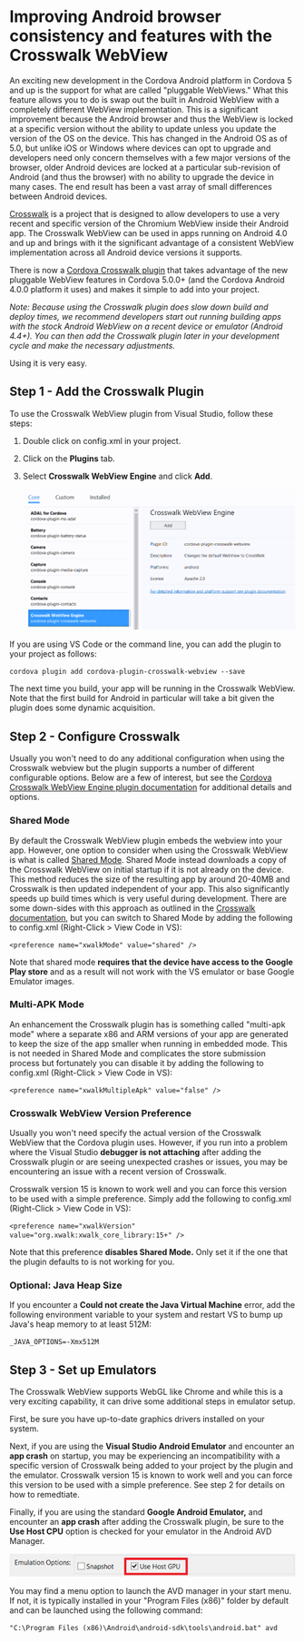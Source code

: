 <properties pageTitle="Improving Android browser consistency and features with the Crosswalk WebView"
  description="Improving Android browser consistency and features with the Crosswalk WebView"
  services=""
  documentationCenter=""
  authors="clantz" />
  
# Improving Android browser consistency and features with the Crosswalk WebView
An exciting new development in the Cordova Android platform in Cordova 5 and up is the support for what are called "pluggable WebViews." What this feature allows you to do is swap out the built in Android WebView with a completely different WebView implementation. This is a significant improvement because the Android browser and thus the WebView is locked at a specific version without the ability to update unless you update the version of the OS on the device. This has changed in the Android OS as of 5.0, but unlike iOS or Windows where devices can opt to upgrade and developers need only concern themselves with a few major versions of the browser, older Android devices are locked at a particular sub-revision of Android (and thus the browser) with no ability to upgrade the device in many cases. The end result has been a vast array of small differences between Android devices.

[Crosswalk](http://go.microsoft.com/fwlink/?LinkID=617678) is a project that is designed to allow developers to use a very recent and specific version of the Chromium WebView inside their Android app. The Crosswalk WebView can be used in apps running on Android 4.0 and up and brings with it the significant advantage of a consistent WebView implementation across all Android device versions it supports.

There is now a [Cordova Crosswalk plugin](http://go.microsoft.com/fwlink/?LinkID=617679) that takes advantage of the new pluggable WebView features in Cordova 5.0.0+ (and the Cordova Android 4.0.0 platform it uses) and makes it simple to add into your project.

*Note: Because using the Crosswalk plugin does slow down build and deploy times, we recommend developers start out running building apps with the stock Android WebView on a recent device or emulator (Android 4.4+). You can then add the Crosswalk plugin later in your development cycle and make the necessary adjustments.*

Using it is very easy.

## Step 1 - Add the Crosswalk Plugin
To use the Crosswalk WebView plugin from Visual Studio, follow these steps:

1. Double click on config.xml in your project.

2. Click on the **Plugins** tab.

2. Select **Crosswalk WebView Engine** and click **Add**.

    ![Add Crosswalk Plugin](media/cordova-crosswalk/cordova-crosswalk.png)

If you are using VS Code or the command line, you can add the plugin to your project as follows:

```
cordova plugin add cordova-plugin-crosswalk-webview --save
```

The next time you build, your app will be running in the Crosswalk WebView. Note that the first build for Android in particular will take a bit given the plugin does some dynamic acquisition.

## Step 2 - Configure Crosswalk

Usually you won't need to do any additional configuration when using the Crosswalk webview but the plugin supports a number of different configurable options.  Below are a few of interest, but see the [Cordova Crosswalk WebView Engine plugin documentation](https://www.npmjs.com/package/cordova-plugin-crosswalk-webview/) for additional details and options.

### Shared Mode
By default the Crosswalk WebView plugin embeds the webview into your app.  However, one option to consider when using the Crosswalk WebView is what is called [Shared Mode](https://crosswalk-project.org/documentation/shared_mode.html). Shared Mode instead downloads a copy of the Crosswalk WebView on initial startup if it is not already on the device. This method reduces the size of the resulting app by around 20-40MB and Crosswalk is then updated independent of your app. This also significantly speeds up build times which is very useful during development. There are some down-sides with this approach as outlined in the [Crosswalk documentation](https://crosswalk-project.org/documentation/shared_mode.html), but you can switch to Shared Mode by adding the following to config.xml (Right-Click > View Code in VS):

```
<preference name="xwalkMode" value="shared" />
```

Note that shared mode **requires that the device have access to the Google Play store** and as a result will not work with the VS emulator or base Google Emulator images.

### Multi-APK Mode
An enhancement the Crosswalk plugin has is something called "multi-apk mode" where a separate x86 and ARM versions of your app are generated to keep the size of the app smaller when running in embedded mode. This is not needed in Shared Mode and complicates the store submission process but fortunately you can disable it by adding the following to config.xml (Right-Click > View Code in VS):

```
<preference name="xwalkMultipleApk" value="false" />
```

### Crosswalk WebView Version Preference
Usually you won't need specify the actual version of the Crosswalk WebView that the Cordova plugin uses. However, if you run into a problem where the Visual Studio **debugger is not attaching** after adding the Crosswalk plugin or are seeing unexpected crashes or issues, you may be encountering an issue with a recent version of Crosswalk.  

Crosswalk version 15 is known to work well and you can force this version to be used with a simple preference. Simply add the following to config.xml (Right-Click > View Code in VS):

```
<preference name="xwalkVersion" value="org.xwalk:xwalk_core_library:15+" />
```

Note that this preference **disables Shared Mode.** Only set it if the one that the plugin defaults to is not working for you.

### Optional: Java Heap Size
If you encounter a **Could not create the Java Virtual Machine** error, add the following environment variable to your system and restart VS to bump up Java's heap memory to at least 512M:

```
_JAVA_OPTIONS=-Xmx512M
```

## Step 3 - Set up Emulators
The Crosswalk WebView supports WebGL like Chrome and while this is a very exciting capability, it can drive some additional steps in emulator setup. 

First, be sure you have up-to-date graphics drivers installed on your system.

Next, if you are using the **Visual Studio Android Emulator** and encounter an **app crash** on startup, you may be experiencing an incompatibility with a specific version of Crosswalk being added to your project by the plugin and the emulator. Crosswalk version 15 is known to work well and you can force this version to be used with a simple preference. See step 2 for details on how to remedtiate.

Finally, if you are using the standard **Google Android Emulator,** and encounter an **app crash** after adding the Crosswalk plugin, be sure to the **Use Host CPU** option is checked for your emulator in the Android AVD Manager.

![Use Host GPU](media/cordova-crosswalk/use-host-gpu.png)

You may find a menu option to launch the AVD manager in your start menu. If not, it is typically installed in your "Program Files (x86)" folder by default and can be launched using the following command:

```
"C:\Program Files (x86)\Android\android-sdk\tools\android.bat" avd

```
